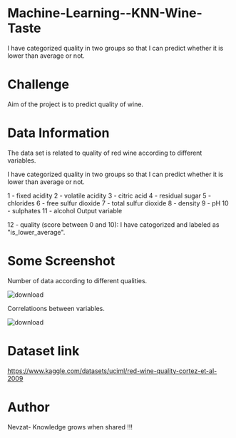 # Machine-Learning--KNN-Wine-Taste
I have categorized quality in two groups so that I can predict whether it is lower than average or not.

# Challenge
Aim of the project is to predict quality of wine. 

# Data Information 

The data set is related to quality of red wine according to different variables.

I have categorized quality in two groups so that I can predict whether it is lower than average or not.

1 - fixed acidity
2 - volatile acidity
3 - citric acid
4 - residual sugar
5 - chlorides
6 - free sulfur dioxide
7 - total sulfur dioxide
8 - density
9 - pH
10 - sulphates
11 - alcohol
Output variable 

12 - quality (score between 0 and 10): I have catogorized and labeled as "is_lower_average".

# Some Screenshot

Number of data according to different qualities.

![download](https://user-images.githubusercontent.com/108625825/224079338-0eec86ed-b642-4504-bbec-3d2534bf07ef.png)


Correlatioons between variables.


![download](https://user-images.githubusercontent.com/108625825/224078820-2f2f2f8e-0840-4c5d-8f23-02e2263a170e.png)

# Dataset link
https://www.kaggle.com/datasets/uciml/red-wine-quality-cortez-et-al-2009

# Author  
Nevzat-
Knowledge grows when shared !!!


